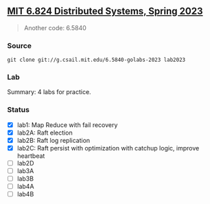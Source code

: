 ## [MIT 6.824 Distributed Systems, Spring 2023](https://pdos.csail.mit.edu/6.824/)

> Another code: 6.5840

### Source

```shell
git clone git://g.csail.mit.edu/6.5840-golabs-2023 lab2023
```

### Lab

Summary: 4 labs for practice.


### Status
- [X] lab1: Map Reduce with fail recovery
- [X] lab2A: Raft election
- [X] lab2B: Raft log replication
- [X] lab2C: Raft persist with optimization with catchup logic, improve heartbeat
- [ ] lab2D
- [ ] lab3A
- [ ] lab3B
- [ ] lab4A
- [ ] lab4B
